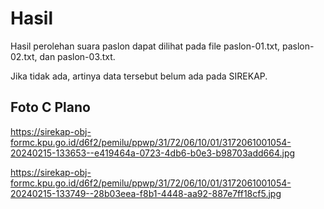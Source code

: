 # Hasil

Hasil perolehan suara paslon dapat dilihat pada file paslon-01.txt, paslon-02.txt, dan paslon-03.txt.

Jika tidak ada, artinya data tersebut belum ada pada SIREKAP.

## Foto C Plano

https://sirekap-obj-formc.kpu.go.id/d6f2/pemilu/ppwp/31/72/06/10/01/3172061001054-20240215-133653--e419464a-0723-4db6-b0e3-b98703add664.jpg

https://sirekap-obj-formc.kpu.go.id/d6f2/pemilu/ppwp/31/72/06/10/01/3172061001054-20240215-133749--28b03eea-f8b1-4448-aa92-887e7ff18cf5.jpg
